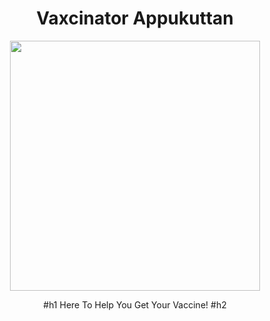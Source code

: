 

<div align="center">
  
  # Vaxcinator Appukuttan
  
  <img src="http://cinespot.net/gallery/d/296789-1/in+ghost+house+inn+Malayalam+Movie+Photos+_20_.JPG" height="400px">
  
  #h1 Here To Help You Get Your Vaccine!
  #h2 
  
 </div>


